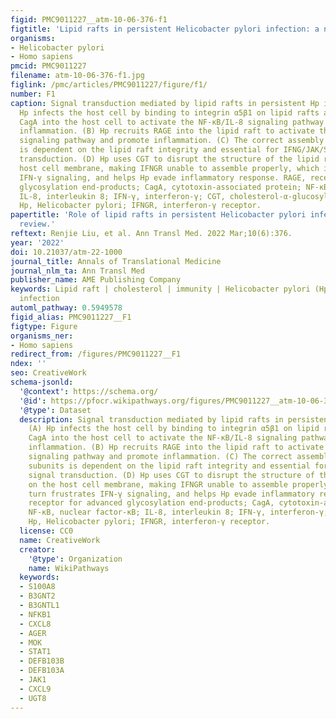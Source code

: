 ```yaml
---
figid: PMC9011227__atm-10-06-376-f1
figtitle: 'Lipid rafts in persistent Helicobacter pylori infection: a narrative review'
organisms:
- Helicobacter pylori
- Homo sapiens
pmcid: PMC9011227
filename: atm-10-06-376-f1.jpg
figlink: /pmc/articles/PMC9011227/figure/f1/
number: F1
caption: Signal transduction mediated by lipid rafts in persistent Hp infection. (A)
  Hp infects the host cell by binding to integrin α5β1 on lipid rafts and injects
  CagA into the host cell to activate the NF-κB/IL-8 signaling pathway and promote
  inflammation. (B) Hp recruits RAGE into the lipid raft to activate the NF-κB/IL-8
  signaling pathway and promote inflammation. (C) The correct assembly of IFNGR subunits
  is dependent on the lipid raft integrity and essential for IFNG/JAK/STAT signal
  transduction. (D) Hp uses CGT to disrupt the structure of the lipid raft on the
  host cell membrane, making IFNGR unable to assemble properly, which in turn frustrates
  IFN-γ signaling, and helps Hp evade inflammatory response. RAGE, receptor for advanced
  glycosylation end-products; CagA, cytotoxin-associated protein; NF-κB, nuclear factor-κB;
  IL-8, interleukin 8; IFN-γ, interferon-γ; CGT, cholesterol-α-glucosyltransferase;
  Hp, Helicobacter pylori; IFNGR, interferon-γ receptor.
papertitle: 'Role of lipid rafts in persistent Helicobacter pylori infection: a narrative
  review.'
reftext: Renjie Liu, et al. Ann Transl Med. 2022 Mar;10(6):376.
year: '2022'
doi: 10.21037/atm-22-1000
journal_title: Annals of Translational Medicine
journal_nlm_ta: Ann Transl Med
publisher_name: AME Publishing Company
keywords: Lipid raft | cholesterol | immunity | Helicobacter pylori (Hp) | persistent
  infection
automl_pathway: 0.5949578
figid_alias: PMC9011227__F1
figtype: Figure
organisms_ner:
- Homo sapiens
redirect_from: /figures/PMC9011227__F1
ndex: ''
seo: CreativeWork
schema-jsonld:
  '@context': https://schema.org/
  '@id': https://pfocr.wikipathways.org/figures/PMC9011227__atm-10-06-376-f1.html
  '@type': Dataset
  description: Signal transduction mediated by lipid rafts in persistent Hp infection.
    (A) Hp infects the host cell by binding to integrin α5β1 on lipid rafts and injects
    CagA into the host cell to activate the NF-κB/IL-8 signaling pathway and promote
    inflammation. (B) Hp recruits RAGE into the lipid raft to activate the NF-κB/IL-8
    signaling pathway and promote inflammation. (C) The correct assembly of IFNGR
    subunits is dependent on the lipid raft integrity and essential for IFNG/JAK/STAT
    signal transduction. (D) Hp uses CGT to disrupt the structure of the lipid raft
    on the host cell membrane, making IFNGR unable to assemble properly, which in
    turn frustrates IFN-γ signaling, and helps Hp evade inflammatory response. RAGE,
    receptor for advanced glycosylation end-products; CagA, cytotoxin-associated protein;
    NF-κB, nuclear factor-κB; IL-8, interleukin 8; IFN-γ, interferon-γ; CGT, cholesterol-α-glucosyltransferase;
    Hp, Helicobacter pylori; IFNGR, interferon-γ receptor.
  license: CC0
  name: CreativeWork
  creator:
    '@type': Organization
    name: WikiPathways
  keywords:
  - S100A8
  - B3GNT2
  - B3GNTL1
  - NFKB1
  - CXCL8
  - AGER
  - MOK
  - STAT1
  - DEFB103B
  - DEFB103A
  - JAK1
  - CXCL9
  - UGT8
---
```

